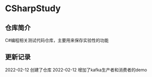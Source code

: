 # CSharpStudy
## 仓库简介
C#编程相关测试代码仓库，主要用来保存实验性的功能

## 更新记录
2022-02-12 创建了仓库
2022-02-12 增加了kafka生产者和消费者的demo
